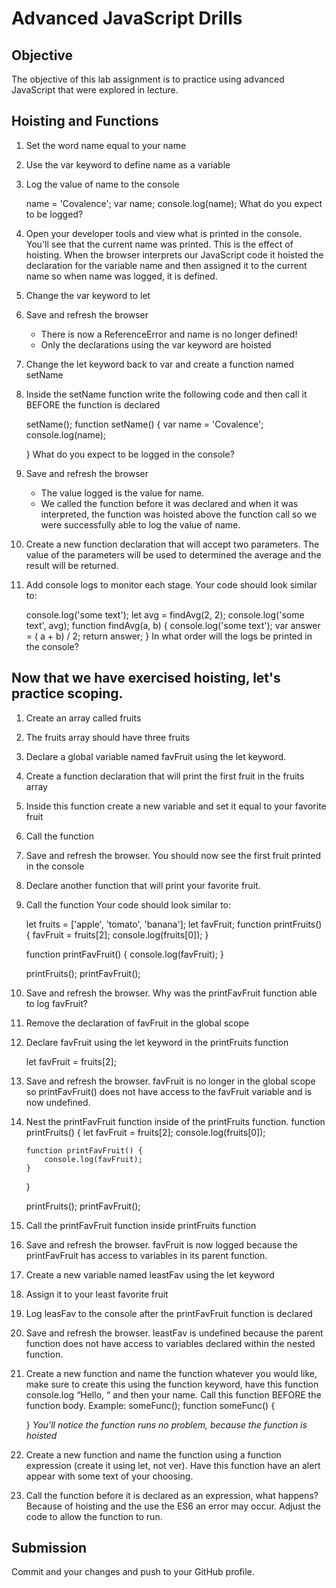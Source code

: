 # Advanced JavaScript Drills
## Objective
The objective of this lab assignment is to practice using advanced JavaScript that were explored in lecture.

## Hoisting and Functions
1. Set the word name equal to your name

2. Use the var keyword to define name as a variable

3. Log the value of name to the console

    name = 'Covalence';
    var name;
    console.log(name);
    What do you expect to be logged?

4. Open your developer tools and view what is printed in the console. You'll see that the current name was printed.
This is the effect of hoisting. When the browser interprets our JavaScript code it hoisted the declaration for the variable name and then assigned it to the current name so when name was logged, it is defined.

5. Change the var keyword to let

6. Save and refresh the browser

    - There is now a ReferenceError and name is no longer defined!
    - Only the declarations using the var keyword are hoisted
7. Change the let keyword back to var and create a function named setName

8. Inside the setName function write the following code and then call it BEFORE the function is declared

    setName();
    function setName() {
        var name = 'Covalence';
        console.log(name);

    }
What do you expect to be logged in the console?

9. Save and refresh the browser

    - The value logged is the value for name.
    - We called the function before it was declared and when it was interpreted, the function was hoisted above the function call so we were successfully able to log the value of name.
10. Create a new function declaration that will accept two parameters. The value of the parameters will be used to determined the average and the result will be returned.

11. Add console logs to monitor each stage. Your code should look similar to:

    console.log('some text');
    let avg = findAvg(2, 2);
    console.log('some text', avg);
    function findAvg(a, b) {
        console.log('some text');
        var answer = ( a + b) / 2;
        return answer;
    }
In what order will the logs be printed in the console?

## Now that we have exercised hoisting, let's practice scoping.
1. Create an array called fruits

2. The fruits array should have three fruits

3. Declare a global variable named favFruit using the let keyword.

4. Create a function declaration that will print the first fruit in the fruits array

5. Inside this function create a new variable and set it equal to your favorite fruit

6. Call the function

7. Save and refresh the browser. You should now see the first fruit printed in the console

8. Declare another function that will print your favorite fruit.

9. Call the function
Your code should look similar to:

    let fruits = ['apple', 'tomato', 'banana'];
    let favFruit;
    function printFruits() {
        favFruit = fruits[2];
        console.log(fruits[0]);
    }

    function printFavFruit() {
        console.log(favFruit);
    }

    printFruits();
    printFavFruit();
10. Save and refresh the browser.
Why was the printFavFruit function able to log favFruit?

11. Remove the declaration of favFruit in the global scope

12. Declare favFruit using the let keyword in the printFruits function

    let favFruit = fruits[2];
13. Save and refresh the browser. favFruit is no longer in the global scope so printFavFruit() does not have access to the favFruit variable and is now undefined.
14. Nest the printFavFruit function inside of the printFruits function.
    function printFruits() {
        let favFruit = fruits[2];
        console.log(fruits[0]);

        function printFavFruit() {
            console.log(favFruit);
        }
    }

    printFruits();
    printFavFruit();
15. Call the printFavFruit function inside printFruits function
16. Save and refresh the browser. favFruit is now logged because the printFavFruit has access to variables in its parent function.
17. Create a new variable named leastFav using the let keyword
18. Assign it to your least favorite fruit
19. Log leasFav to the console after the printFavFruit function is declared
20. Save and refresh the browser. leastFav is undefined because the parent function does not have access to variables declared within the nested function.
21. Create a new function and name the function whatever you would like, make sure to create this using the function keyword, have this function console.log “Hello, “ and then your name. Call this function BEFORE the function body. Example:
    someFunc();
    function someFunc() {

    }
    *You’ll notice the function runs no problem, because the function is hoisted*
22. Create a new function and name the function using a function expression (create it using let, not ver). Have this function have an alert appear with some text of your choosing.
23. Call the function before it is declared as an expression, what happens? Because of hoisting and the use the ES6 an error may occur. Adjust the code to allow the function to run.
## Submission
Commit and your changes and push to your GitHub profile.
